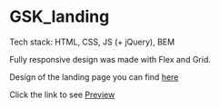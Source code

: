 # GSK_landing

Tech stack: HTML, CSS, JS (+ jQuery), BEM

Fully responsive design was made with Flex and Grid.

Design of the landing page you can find [here](https://www.figma.com/file/nkJeEDgQ6ZSsjGMniNEdHo/GSK_test-(Copy)?node-id=0%3A1)

Click the link to see [Preview](https://milla-romankova.github.io/GSK_test)

